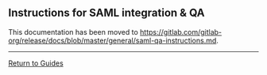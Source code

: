 ## Instructions for SAML integration & QA

This documentation has been moved to <https://gitlab.com/gitlab-org/release/docs/blob/master/general/saml-qa-instructions.md>.

---

[Return to Guides](../README.md#guides)
